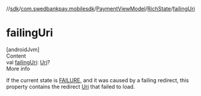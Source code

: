 //[sdk](../../../../index.md)/[com.swedbankpay.mobilesdk](../../index.md)/[PaymentViewModel](../index.md)/[RichState](index.md)/[failingUri](failing-uri.md)



# failingUri  
[androidJvm]  
Content  
val [failingUri](failing-uri.md): [Uri](https://developer.android.com/reference/kotlin/android/net/Uri.html)?  
More info  


If the current state is [FAILURE](../-state/-f-a-i-l-u-r-e/index.md), and it was caused by a failing redirect, this property contains the redirect [Uri](https://developer.android.com/reference/kotlin/android/net/Uri.html) that failed to load.

  



